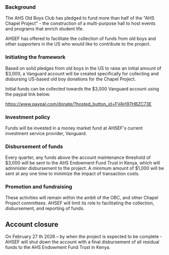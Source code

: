 ### Background
The AHS Old Boys Club has pledged to fund more than half of the "AHS Chapel Project" - the construction of a multi-purpose hall to host events and programs that enrich
student life.

AHSEF has offered to facilitate the collection of funds from old boys and other supporters in the US who would like to contribute to the project.

### Initiating the framework
Based on solid pledges from old boys in the US to raise an initial amount of $3,000, a Vanguard account will be created specifically for collecting and
disbursing US-based old boy donations for the Chapel Project.

Initial funds can be collected towards the $3,000 Vanguard account using the paypal link below.

https://www.paypal.com/donate/?hosted_button_id=FVAH97HBZC73E

### Investment policy

Funds will be invested in a money market fund at AHSEF's current investment service provider, Vanguard.

### Disbursement of funds

Every quarter, any funds above the account maintenance threshold of $3,000 will be sent to the AHS Endowment Fund Trust in Kenya, which will
administer disbursement to the project. A minimum amount of $1,000 will be sent at any one time to minimize the impact of transaction costs.

### Promotion and fundraising

These activities will remain within the ambit of the OBC, and other Chapel Project committees. AHSEF will limit its role to facilitating the collection,
disbursement, and reporting of funds.

## Account closure
On February 27 th 2026 – by when the project is expected to be complete - AHSEF will shut down the account with a final disbursement of all residual funds to the
AHS Endowment Fund Trust in Kenya.
